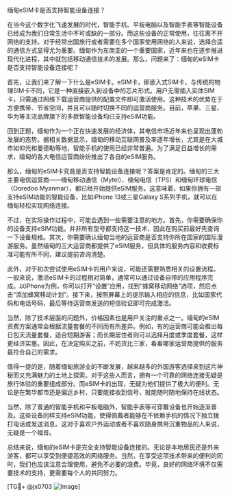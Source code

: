缅甸eSIM卡是否支持智能设备连接？

在当今这个数字化飞速发展的时代，智能手机、平板电脑以及智能手表等智能设备已经成为我们日常生活中不可或缺的一部分。而这些设备的正常使用，往往离不开网络的支持。对于经常出国旅行或者需要在多个国家使用网络的人来说，选择合适的通信方式显得尤为重要。缅甸作为东南亚的一个重要国家，近年来也在逐步推进现代化进程，其中就包括移动通信技术的发展。那么，问题来了：缅甸的eSIM卡是否支持智能设备连接呢？

首先，让我们来了解一下什么是eSIM卡。eSIM卡，即嵌入式SIM卡，与传统的物理SIM卡不同，它是一种直接嵌入到设备中的芯片形式。用户无需插入实体SIM卡，只需通过网络下载运营商提供的配置文件即可激活使用。这种技术的优势在于方便携带、节省空间，并且可以随时切换不同的运营商服务。目前，苹果、三星、华为等主流品牌旗下的多款智能设备均已支持eSIM功能。

回到正题，缅甸作为一个正在快速发展的经济体，其电信市场近年来也呈现出蓬勃发展的态势。据相关数据显示，缅甸的移动互联网普及率逐年增长，尤其是在大城市如仰光和曼德勒等地，智能手机的使用已经非常普遍。为了满足日益增长的需求，缅甸的各大电信运营商纷纷推出了各自的eSIM服务。

那么，缅甸的eSIM卡究竟是否支持智能设备连接呢？答案是肯定的。缅甸的三大主要电信运营商——缅甸移动通信（Mytel）、缅甸电信（TPS）和缅甸环球电信（Ooredoo Myanmar），都已经开始提供eSIM服务。这意味着，如果你拥有一部支持eSIM功能的智能设备，比如iPhone 13或三星Galaxy S系列手机，就可以在缅甸轻松实现网络连接。

不过，在实际操作过程中，可能会遇到一些需要注意的地方。首先，你需要确保你的设备支持eSIM功能。并非所有型号都支持这一技术，因此在购买前最好先查询一下设备规格。其次，你需要确认缅甸当地的运营商是否支持你所在国家的国际漫游服务。虽然缅甸的三大运营商都提供了eSIM服务，但具体的服务内容和收费标准可能有所不同，建议提前咨询清楚。

此外，对于初次尝试使用eSIM卡的用户来说，可能还需要熟悉相关的设置流程。一般来说，激活eSIM卡的过程相对简单，通常可以通过设备自带的应用程序完成。以iPhone为例，你可以打开“设置”应用，找到“蜂窝移动网络”选项，然后点击“添加蜂窝移动计划”。接下来，按照屏幕上的提示输入相应的信息，比如国家代码和电话号码，最后等待运营商发送的短信验证即可完成激活。

当然，除了技术层面的问题外，价格因素也是用户关注的重点之一。缅甸的eSIM资费方案通常会根据流量套餐的不同而有所差异。例如，有的运营商可能会推出每日包天流量套餐，适合短期游客；而长期居住者则可以选择月度或季度套餐，这样更经济实惠。因此，在决定购买之前，不妨货比三家，看看哪家运营商提供的服务最符合自己的需求。

值得一提的是，随着缅甸旅游业的不断发展，越来越多的外国游客选择来到这片神秘而又充满魅力的土地上探索。对于这些人而言，拥有一个可靠的网络连接无疑是旅行体验的重要组成部分。而eSIM卡的出现，无疑为他们提供了极大的便利。无论是在繁华都市还是偏远乡村，只要能接收到信号，就能随时随地保持在线状态。

当然，除了普通的智能手机和平板电脑外，智能手表等可穿戴设备也开始逐渐普及。这些设备同样支持eSIM功能，使得佩戴者能够在不依赖手机的情况下独立拨打电话或发送消息。这对于喜欢户外运动或者不喜欢随身携带沉重物品的人来说，无疑是一个福音。

总结来说，缅甸的eSIM卡是完全支持智能设备连接的。无论是本地居民还是外来游客，都可以享受到便捷高效的网络服务。当然，在享受这项技术带来的便利的同时，我们也应该注意合理使用，避免不必要的浪费。毕竟，良好的网络环境不仅需要技术的支持，更需要每个人的共同努力。

[TG💪+ @jx0703 ![Image](https://github.com/user-attachments/assets/dbca1d08-cadb-493c-b0ec-ad6f7a83f270)]